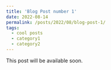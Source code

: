 ```yaml
---
title: 'Blog Post number 1'
date: 2022-08-14
permalink: /posts/2022/08/blog-post-1/
tags:
  - cool posts
  - category1
  - category2
---
```


This post will be available soon.

<!-- Headings are cool
======

You can have many headings
======

Aren't headings cool?
------ -->